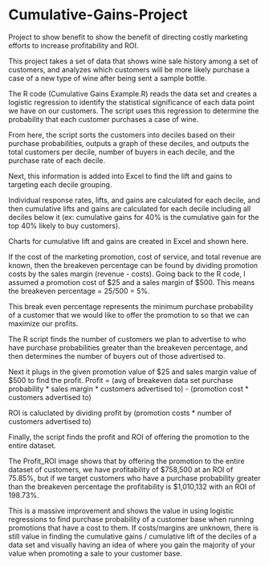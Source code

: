 # Cumulative-Gains-Project
Project to show benefit to show the benefit of directing costly marketing efforts to increase profitability and ROI.

This project takes a set of data that shows wine sale history among a set of customers, and analyzes which customers will be more likely purchase a case of a new type of wine after being sent a sample bottle.

The R code (Cumulative Gains Example.R) reads the data set and creates a logistic regression to identify the statistical significance of each data point we have on our customers. The script uses this regression to determine the probability that each customer purchases a case of wine.

From here, the script sorts the customers into deciles based on their purchase probabilities, outputs a graph of these deciles, and outputs the total customers per decile, number of buyers in each decile, and the purchase rate of each decile.

Next, this information is added into Excel to find the lift and gains to targeting each decile grouping.

Individual response rates, lifts, and gains are calculated for each decile, and then cumulative lifts and gains are calculated for each decile including all deciles below it (ex: cumulative gains for 40% is the cumulative gain for the top 40% likely to buy customers).

Charts for cumulative lift and gains are created in Excel and shown here.

If the cost of the marketing promotion, cost of service, and total revenue are known, then the breakeven percentage can be found by dividing promotion costs by the sales margin (revenue - costs). Going back to the R code, I assumed a promotion cost of $25 and a sales margin of $500. This means the breakeven percentage = 25/500 = 5%.

This break even percentage represents the minimum purchase probability of a customer that we would like to offer the promotion to so that we can maximize our profits.

The R script finds the number of customers we plan to advertise to who have purchase probabilities greater than the breakeven percentage, and then determines the number of buyers out of those advertised to.

Next it plugs in the given promotion value of $25 and sales margin value of $500 to find the profit. Profit = (avg of breakeven data set purchase probability * sales margin * customers advertised to) - (promotion cost * customers advertised to)

ROI is caluclated by dividing profit by (promotion costs * number of customers advertised to)

Finally, the script finds the profit and ROI of offering the promotion to the entire dataset.

The Profit_ROI image shows that by offering the promotion to the entire dataset of customers, we have profitability of $758,500 at an ROI of 75.85%, but if we target customers who have a purchase probability greater than the breakeven percentage the profitability is $1,010,132 with an ROI of 198.73%. 

This is a massive improvement and shows the value in using logistic regressions to find purchase probability of a customer base when running promotions that have a cost to them. If costs/margins are unknown, there is still value in finding the cumulative gains / cumulative lift of the deciles of a data set and visually having an idea of where you gain the majority of your value when promoting a sale to your customer base.
